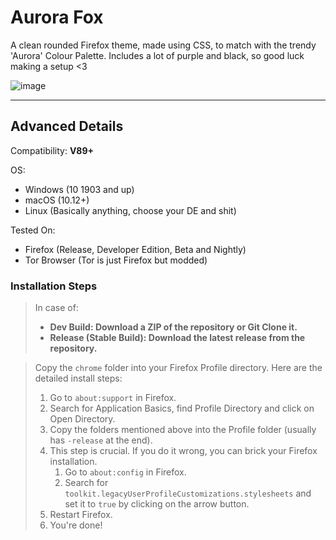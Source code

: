 # Aurora Fox
A clean rounded Firefox theme, made using CSS, to match with the trendy 'Aurora' Colour Palette. Includes a lot of purple and black, so good luck making a setup <3

![image](https://user-images.githubusercontent.com/78948152/141609919-befbc7f3-5199-4672-9ba1-8551d2a4e5a1.png)
<hr>

## Advanced Details

Compatibility: **V89+**

OS:
- Windows (10 1903 and up)
- macOS (10.12+)
- Linux (Basically anything, choose your DE and shit)

Tested On:
- Firefox (Release, Developer Edition, Beta and Nightly)
- Tor Browser (Tor is just Firefox but modded)

### Installation Steps
> In case of:
> - **Dev Build: Download a ZIP of the repository or Git Clone it.**
> - **Release (Stable Build): Download the latest release from the repository.**

> Copy the `chrome` folder into your Firefox Profile directory. Here are the detailed install steps:
> 1. Go to `about:support` in Firefox.
> 2. Search for Application Basics, find Profile Directory and click on Open Directory.
> 3. Copy the folders mentioned above into the Profile folder (usually has `-release` at the end).
> 4. This step is crucial. If you do it wrong, you can brick your Firefox installation.
>     1. Go to `about:config` in Firefox.
>     2. Search for `toolkit.legacyUserProfileCustomizations.stylesheets` and set it to `true` by clicking on the arrow button.
> 5. Restart Firefox.
> 6. You're done!
